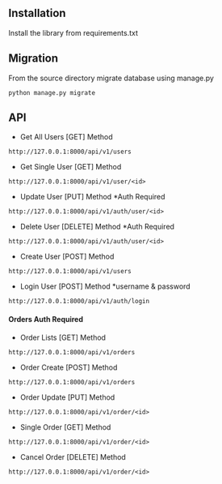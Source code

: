 ## Installation
Install the library from requirements.txt

## Migration
From the source directory migrate database using manage.py
```buildoutcfg
python manage.py migrate
```
## API
- Get All Users [GET] Method
```buildoutcfg
http://127.0.0.1:8000/api/v1/users
```
- Get Single User [GET] Method
```buildoutcfg
http://127.0.0.1:8000/api/v1/user/<id>
```
- Update User [PUT] Method *Auth Required
```buildoutcfg
http://127.0.0.1:8000/api/v1/auth/user/<id>
```

- Delete User [DELETE] Method *Auth Required
```buildoutcfg
http://127.0.0.1:8000/api/v1/auth/user/<id>
```
- Create User [POST] Method
```buildoutcfg
http://127.0.0.1:8000/api/v1/users
```

- Login User [POST] Method *username & password
```buildoutcfg
http://127.0.0.1:8000/api/v1/auth/login
```

#### Orders Auth Required
- Order Lists [GET] Method
```buildoutcfg
http://127.0.0.1:8000/api/v1/orders
```

- Order Create [POST] Method
```buildoutcfg
http://127.0.0.1:8000/api/v1/orders
```
- Order Update [PUT] Method
```buildoutcfg
http://127.0.0.1:8000/api/v1/order/<id>
```
- Single Order [GET] Method
```buildoutcfg
http://127.0.0.1:8000/api/v1/order/<id>
```
- Cancel Order [DELETE] Method
```buildoutcfg
http://127.0.0.1:8000/api/v1/order/<id>
```

